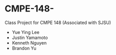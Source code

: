 # CMPE-148-
Class Project for CMPE 148 (Associated with SJSU) 
- Yue Ying Lee
- Justin Yamamoto 
- Kenneth Nguyen 
- Brandon Yu

